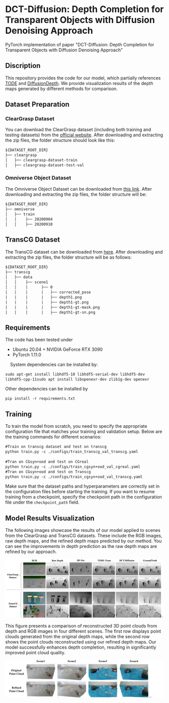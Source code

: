 # DCT-Diffusion: Depth Completion for Transparent Objects with Diffusion Denoising Approach

PyTorch implementation of paper "DCT-Diffusion: Depth Completion for Transparent Objects with Diffusion Denoising Approach"

## Discription
This repository provides the code for our model, which partially references [TODE](https://github.com/yuchendoudou/TODE) and [DiffusionDepth](https://github.com/duanyiqun/DiffusionDepth). We provide visualization results of the depth maps generated by different methods for comparison.

## Dataset Preparation

### ClearGrasp Dataset

You can download the ClearGrasp dataset (including both training and testing datasets) from the [official website](https://sites.google.com/view/cleargrasp/data). After downloading and extracting the zip files, the folder structure should look like this:

```
${DATASET_ROOT_DIR}
├── cleargrasp
│   ├── cleargrasp-dataset-train
│   ├── cleargrasp-dataset-test-val
```

### Omniverse Object Dataset

The Omniverse Object Dataset can be downloaded from [this link](https://drive.google.com/drive/folders/1wCB1vZ1F3up5FY5qPjhcfSfgXpAtn31H?usp=sharing). After downloading and extracting the zip files, the folder structure will be:

```
${DATASET_ROOT_DIR}
├── omniverse
│   ├── train
│   │    ├── 20200904
│   │    ├── 20200910
```

## TransCG Dataset

The TransCG dataset can be downloaded from [here](https://graspnet.net/transcg). After downloading and extracting the zip files, the folder structure will be as follows:

```
${DATASET_ROOT_DIR}
├── transcg
│   ├── data
│   │    ├── scene1
│   │    |      ├── 0
|   |    |      |   ├── corrected_pose
|   |    |      |   ├── depth1.png 
|   |    |      |   ├── depth1-gt.png
|   |    |      |   ├── depth1-gt-mask.png
|   |    |      |   ├── depth1-gt-sn.png
```

## Requirements

The code has been tested under

- Ubuntu 20.04 + NVIDIA GeForce RTX 3090
- PyTorch 1.11.0

    System dependencies can be installed by:

```shell
sudo apt-get install libhdf5-10 libhdf5-serial-dev libhdf5-dev libhdf5-cpp-11sudo apt install libopenexr-dev zlib1g-dev openexr
```

Other dependencies can be installed by

```shell
pip install -r requirements.txt
```

## Training

To train the model from scratch, you need to specify the appropriate configuration file that matches your training and validation setup. Below are the training commands for different scenarios:

```
#Train on transcg dataset and test on transcg
python train.py -c ./configs/train_transcg_val_transcg.yaml

#Tran on CGsyn+ood and test on CGreal
python train.py -c ./configs/train_cgsyn+ood_val_cgreal.yaml
#Tran on CGsyn+ood and test on Transcg
python train.py -c ./configs/train_cgsyn+ood_val_transcg.yaml
```

Make sure that the dataset paths and hyperparameters are correctly set in the configuration files before starting the training. If you want to resume training from a checkpoint, specify the checkpoint path in the configuration file under the `checkpoint_path` field.

## Model Results Visualization

The following images showcase the results of our model applied to scenes from the ClearGrasp and TransCG datasets. These include the RGB images, raw depth maps, and the refined depth maps predicted by our method. You can see the improvements in depth prediction as the raw depth maps are refined by our approach.

![](images/2025-03-02-01-14-27-img_v3_02k0_229d8e81-32e4-4f51-9769-7f10be3823ag.jpg)

This figure presents a comparison of reconstructed 3D point clouds from depth and RGB images in four different scenes. The first row displays point clouds generated from the original depth maps, while the second row shows the point clouds reconstructed using our refined depth maps. Our model successfully enhances depth completion, resulting in significantly improved point cloud quality.

![](images/2025-03-02-01-14-37-img_v3_02k0_ab7bc45d-1aff-4c5a-974a-acf05e55754g.jpg)
